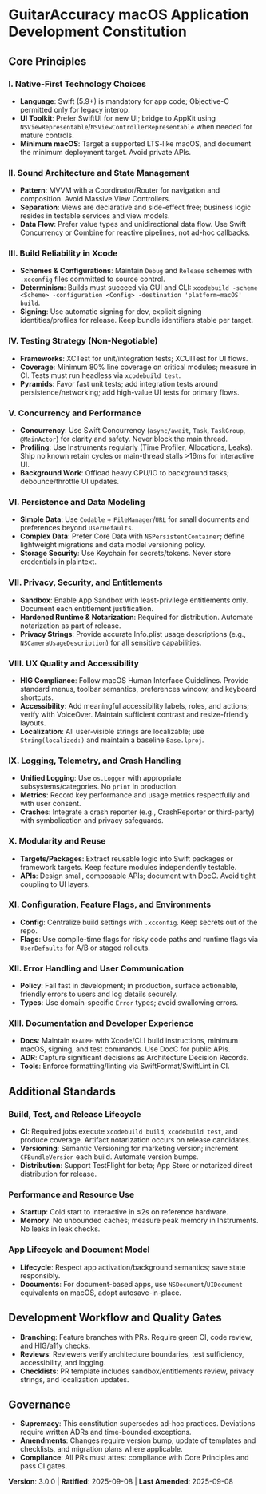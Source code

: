 # GuitarAccuracy macOS Application Development Constitution

## Core Principles

### I. Native-First Technology Choices
- **Language**: Swift (5.9+) is mandatory for app code; Objective-C permitted only for legacy interop.
- **UI Toolkit**: Prefer SwiftUI for new UI; bridge to AppKit using `NSViewRepresentable`/`NSViewControllerRepresentable` when needed for mature controls.
- **Minimum macOS**: Target a supported LTS-like macOS, and document the minimum deployment target. Avoid private APIs.

### II. Sound Architecture and State Management
- **Pattern**: MVVM with a Coordinator/Router for navigation and composition. Avoid Massive View Controllers.
- **Separation**: Views are declarative and side-effect free; business logic resides in testable services and view models.
- **Data Flow**: Prefer value types and unidirectional data flow. Use Swift Concurrency or Combine for reactive pipelines, not ad-hoc callbacks.

### III. Build Reliability in Xcode
- **Schemes & Configurations**: Maintain `Debug` and `Release` schemes with `.xcconfig` files committed to source control.
- **Determinism**: Builds must succeed via GUI and CLI: `xcodebuild -scheme <Scheme> -configuration <Config> -destination 'platform=macOS' build`.
- **Signing**: Use automatic signing for dev, explicit signing identities/profiles for release. Keep bundle identifiers stable per target.

### IV. Testing Strategy (Non-Negotiable)
- **Frameworks**: XCTest for unit/integration tests; XCUITest for UI flows.
- **Coverage**: Minimum 80% line coverage on critical modules; measure in CI. Tests must run headless via `xcodebuild test`.
- **Pyramids**: Favor fast unit tests; add integration tests around persistence/networking; add high-value UI tests for primary flows.

### V. Concurrency and Performance
- **Concurrency**: Use Swift Concurrency (`async/await`, `Task`, `TaskGroup`, `@MainActor`) for clarity and safety. Never block the main thread.
- **Profiling**: Use Instruments regularly (Time Profiler, Allocations, Leaks). Ship no known retain cycles or main-thread stalls >16ms for interactive UI.
- **Background Work**: Offload heavy CPU/IO to background tasks; debounce/throttle UI updates.

### VI. Persistence and Data Modeling
- **Simple Data**: Use `Codable` + `FileManager`/`URL` for small documents and preferences beyond `UserDefaults`.
- **Complex Data**: Prefer Core Data with `NSPersistentContainer`; define lightweight migrations and data model versioning policy.
- **Storage Security**: Use Keychain for secrets/tokens. Never store credentials in plaintext.

### VII. Privacy, Security, and Entitlements
- **Sandbox**: Enable App Sandbox with least-privilege entitlements only. Document each entitlement justification.
- **Hardened Runtime & Notarization**: Required for distribution. Automate notarization as part of release.
- **Privacy Strings**: Provide accurate Info.plist usage descriptions (e.g., `NSCameraUsageDescription`) for all sensitive capabilities.

### VIII. UX Quality and Accessibility
- **HIG Compliance**: Follow macOS Human Interface Guidelines. Provide standard menus, toolbar semantics, preferences window, and keyboard shortcuts.
- **Accessibility**: Add meaningful accessibility labels, roles, and actions; verify with VoiceOver. Maintain sufficient contrast and resize-friendly layouts.
- **Localization**: All user-visible strings are localizable; use `String(localized:)` and maintain a baseline `Base.lproj`.

### IX. Logging, Telemetry, and Crash Handling
- **Unified Logging**: Use `os.Logger` with appropriate subsystems/categories. No `print` in production.
- **Metrics**: Record key performance and usage metrics respectfully and with user consent.
- **Crashes**: Integrate a crash reporter (e.g., CrashReporter or third-party) with symbolication and privacy safeguards.

### X. Modularity and Reuse
- **Targets/Packages**: Extract reusable logic into Swift packages or framework targets. Keep feature modules independently testable.
- **APIs**: Design small, composable APIs; document with DocC. Avoid tight coupling to UI layers.

### XI. Configuration, Feature Flags, and Environments
- **Config**: Centralize build settings with `.xcconfig`. Keep secrets out of the repo.
- **Flags**: Use compile-time flags for risky code paths and runtime flags via `UserDefaults` for A/B or staged rollouts.

### XII. Error Handling and User Communication
- **Policy**: Fail fast in development; in production, surface actionable, friendly errors to users and log details securely.
- **Types**: Use domain-specific `Error` types; avoid swallowing errors.

### XIII. Documentation and Developer Experience
- **Docs**: Maintain `README` with Xcode/CLI build instructions, minimum macOS, signing, and test commands. Use DocC for public APIs.
- **ADR**: Capture significant decisions as Architecture Decision Records.
- **Tools**: Enforce formatting/linting via SwiftFormat/SwiftLint in CI.

## Additional Standards

### Build, Test, and Release Lifecycle
- **CI**: Required jobs execute `xcodebuild build`, `xcodebuild test`, and produce coverage. Artifact notarization occurs on release candidates.
- **Versioning**: Semantic Versioning for marketing version; increment `CFBundleVersion` each build. Automate version bumps.
- **Distribution**: Support TestFlight for beta; App Store or notarized direct distribution for release.

### Performance and Resource Use
- **Startup**: Cold start to interactive in ≤2s on reference hardware.
- **Memory**: No unbounded caches; measure peak memory in Instruments. No leaks in leak checks.

### App Lifecycle and Document Model
- **Lifecycle**: Respect app activation/background semantics; save state responsibly.
- **Documents**: For document-based apps, use `NSDocument`/`UIDocument` equivalents on macOS, adopt autosave-in-place.

## Development Workflow and Quality Gates
- **Branching**: Feature branches with PRs. Require green CI, code review, and HIG/a11y checks.
- **Reviews**: Reviewers verify architecture boundaries, test sufficiency, accessibility, and logging.
- **Checklists**: PR template includes sandbox/entitlements review, privacy strings, and localization updates.

## Governance
- **Supremacy**: This constitution supersedes ad-hoc practices. Deviations require written ADRs and time-bounded exceptions.
- **Amendments**: Changes require version bump, update of templates and checklists, and migration plans where applicable.
- **Compliance**: All PRs must attest compliance with Core Principles and pass CI gates.

**Version**: 3.0.0 | **Ratified**: 2025-09-08 | **Last Amended**: 2025-09-08